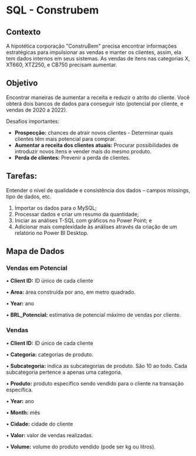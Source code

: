 # SQL - Construbem

## Contexto
A hipotética corporação "ConstruBem" precisa encontrar informações estratégicas para impulsionar as vendas e manter os clientes, assim, ela tem dados internos em seus sistemas.
As vendas de itens nas categorias X, XT660, XTZ250, e CB750 precisam aumentar.


## Objetivo
Encontrar maneiras de aumentar a receita e reduzir o atrito do cliente. Você obterá dois bancos de dados para conseguir isto (potencial por cliente, e vendas de 2020 a 2022).


 Desafios importantes:
- __Prospecção:__ chances de atrair novos clientes - Determinar quais clientes têm mais potencial para comprar.
- __Aumentar a receita dos clientes atuais:__ Procurar possibilidades de introduzir novos itens e vender mais do mesmo produto.
- __Perda de clientes:__ Prevenir a perda de clientes.


## Tarefas:

Entender o nível de qualidade e consistência dos dados – campos missings, tipo de dados, etc.
1.	Importar os dados para o MySQL;
2.	Processar dados e criar um resumo da quantidade;
3.	Iniciar as análises T-SQL com gráficos no Power Point; e
4.	Adicionar mais complexidade às análises através da criação de um relatório no Power BI Desktop.


## Mapa de Dados

### Vendas em Potencial

•	**Client ID:** ID único de cada cliente

•	**Area:** área construída por ano, em metro quadrado. 

•	**Year:** ano

•	**BRL_Potencial:** estimativa de potencial máximo de vendas por cliente.


### Vendas

•	**Client ID:** ID único de cada cliente

•	**Categoria:** categorias de produto. 

•	**Subcategoria:** indica as subcategorias de produto. São 10 ao todo. Cada subcategoria pertence a apenas uma categoria.

•	**Produto:** produto específico sendo vendido para o cliente na transação específica.

•	**Year:** ano

•	**Month:** mês

•	**Cidade:** cidade do cliente

•	**Valor:** valor de vendas realizadas. 

•	**Volume:** volume do produto vendido (pode ser kg ou litros).

